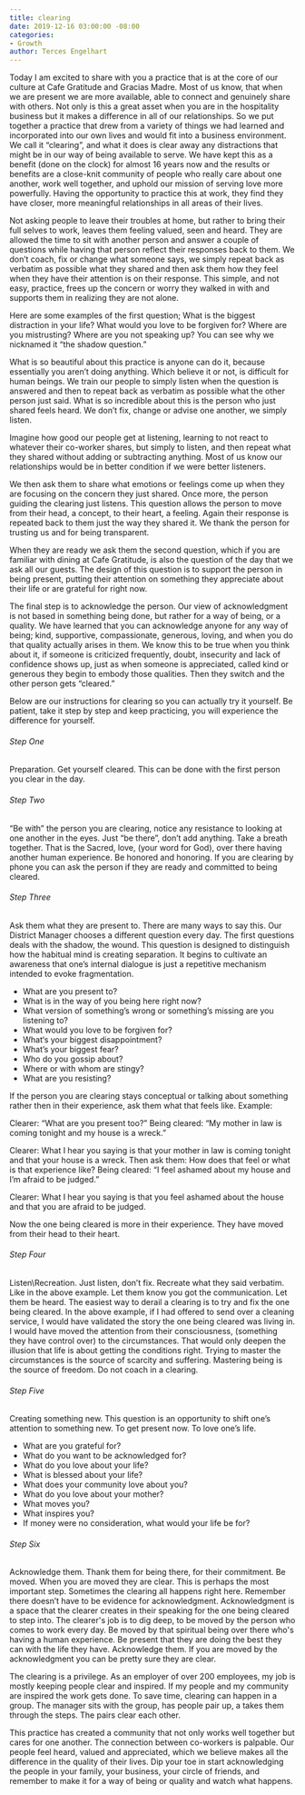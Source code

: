 ```yaml
---
title: clearing
date: 2019-12-16 03:00:00 -08:00
categories:
- Growth
author: Terces Engelhart
---
```


Today I am excited to share with you a practice that is at the core of our culture at Cafe Gratitude and Gracias Madre. Most of us know, that when we are present we are more available, able to connect and genuinely share with others. Not only is this a great asset when you are in the hospitality business but it makes a difference in all of our relationships. So we put together a practice that drew from a variety of things we had learned and incorporated into our own lives and would fit into a business environment.  We call it “clearing”, and what it does is clear away any distractions that might be in our way of being available to serve. We have kept this as a benefit (done on the clock) for almost 16 years now and the results or benefits are a close-knit community of people who really care about one another, work well together, and uphold our mission of serving love more powerfully. Having the opportunity to practice this at work, they find they have closer, more meaningful relationships in all areas of their lives. 
 
Not asking people to leave their troubles at home, but rather to bring their full selves to work, leaves them feeling valued, seen and heard. They are allowed the time to sit with another person and answer a couple of questions while having that person reflect their responses back to them. We don’t coach, fix or change what someone says, we simply repeat back as verbatim as possible what they shared and then ask them how they feel when they have their attention is on their response. 
This simple, and not easy, practice, frees up the concern or worry they walked in with and supports them in realizing they are not alone. 
 
Here are some examples of the first question; What is the biggest distraction in your life? What would you love to be forgiven for? Where are you mistrusting? Where are you not speaking up? You can see why we nicknamed it “the shadow question.”
 
What is so beautiful about this practice is anyone can do it, because essentially you aren’t doing anything. Which believe it or not, is difficult for human beings. We train our people to simply listen when the question is answered and then to repeat back as verbatim as possible what the other person just said. What is so incredible about this is the person who just shared feels heard. We don’t fix, change or advise one another, we simply listen. 
 
Imagine how good our people get at listening, learning to not react to whatever their co-worker shares, but simply to listen, and then repeat what they shared without adding or subtracting anything. Most of us know our relationships would be in better condition if we were better listeners. 
 
We then ask them to share what emotions or feelings come up when they are focusing on the concern they just shared. 
Once more, the person guiding the clearing just listens. This question allows the person to move from their head, a concept, to their heart, a feeling. Again their response is repeated back to them just the way they shared it. We thank the person for trusting us and for being transparent. 
 
When they are ready we ask them the second question, which if you are familiar with dining at Cafe Gratitude, is also the question of the day that we ask all our guests. The design of this question is to support the person in being present, putting their attention on something they appreciate about their life or are grateful for right now. 
 
The final step is to acknowledge the person. Our view of acknowledgment is not based in something being done, but rather for a way of being, or a quality. We have learned that you can acknowledge anyone for any way of being; kind, supportive, compassionate, generous, loving, and when you do that quality actually arises in them. We know this to be true when you think about it, if someone is criticized frequently, doubt, insecurity and lack of confidence shows up, just as when someone is appreciated, called kind or generous they begin to embody those qualities. Then they switch and the other person gets “cleared.”
 
Below are our instructions for clearing so you can actually try it yourself. Be patient, take it step by step and keep practicing, you will experience the difference for yourself.  
 
###### Step One

Preparation. Get yourself cleared. This can be done with the first person you clear in the day.

###### Step Two

“Be with” the person you are clearing, notice any resistance to looking at one another in the eyes. Just “be there”, don’t add anything. Take a breath  together. That is the Sacred, love, (your word for God), over there having another human experience. Be honored and honoring. If you are clearing by phone you can ask the person if they are ready and committed to being cleared.

###### Step Three

Ask them what they are present to. There are many ways to say this. Our District Manager chooses a different question every day. The first questions deals with the shadow, the wound. This question is designed to distinguish how the habitual mind is creating separation. It begins to cultivate an awareness that one’s internal dialogue is just a repetitive mechanism intended to evoke fragmentation.
- What are you present to?
- What is in the way of you being here right now?
- What version of something’s wrong or something’s missing are you listening to?
- What would you love to be forgiven for?
- What‘s your biggest disappointment?
- What’s your biggest fear?
- Who do you gossip about?
- Where or with whom are stingy? 
- What are you resisting? 

If the person you are clearing stays conceptual or talking about something rather then in their experience, ask them what that feels like. Example: 

Clearer: “What are you present too?”
Being cleared: “My mother in law is coming tonight and my house is a wreck.”

Clearer: What I hear you saying is that your mother in law is coming tonight and that your house is a wreck. Then ask them: How does that feel or what is that experience like?
Being cleared: “I feel ashamed about my house and I’m afraid to be judged.”

Clearer: What I hear you saying is that you feel ashamed about the house and that you are afraid to be judged.

Now the one being cleared is more in their experience. They have moved from their head to their heart.

###### Step Four

Listen\Recreation. Just listen, don’t fix. Recreate what they said verbatim. Like in the above example. Let them know you got the communication. Let them be heard. The easiest way to derail a clearing is to try and fix the one being cleared. In the above example, if I had offered to send over a cleaning service, I would have validated the story the one being cleared was living in. I would have moved the attention from their consciousness, (something they have control over) to the circumstances. That would only deepen the illusion that life is about getting the conditions right. Trying to master the circumstances is the source of scarcity and suffering. Mastering being is the source of freedom. Do not coach in a clearing. 

###### Step Five

Creating something new. This question is an opportunity to shift one’s attention to something new. To get present now. To love one’s life.
- What are you grateful for?
- What do you want to be acknowledged for?
- What do you love about your life?
- What is blessed about your life?
- What does your community love about you?
- What do you love about your mother?
- What moves you?
- What inspires you?
- If money were no consideration, what would your life be for?

###### Step Six

Acknowledge them. Thank them for being there, for their commitment. Be moved. When you are moved they are clear. This is perhaps the most important step. Sometimes the clearing all happens right here. Remember there doesn’t have to be evidence for acknowledgment. Acknowledgment is a space that the clearer creates in their speaking for the one being cleared to step into. The clearer's job is to dig deep, to be moved by the person who comes to work every day. Be moved by that spiritual being over there who's having a human experience. Be present that they are doing the best they can with the life they have. Acknowledge them. If you are moved by the acknowledgment you can be pretty sure they are clear. 

The clearing is a privilege. As an employer of over 200 employees, my job is mostly keeping people clear and inspired. If my people and my community are inspired the work gets done. To save time, clearing can happen in a group. The manager sits with the group, has people pair up, a takes them through the steps. The pairs clear each other.
 
This practice has created a community that not only works well together but cares for one another. The connection between co-workers is palpable. Our people feel heard, valued and appreciated, which we believe makes all the difference in the quality of their lives. Dip your toe in start acknowledging the people in your family, your business, your circle of friends, and remember to make it for a way of being or quality and watch what happens. 